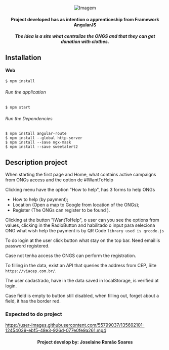 
<p align="center">
  <img  src="https://github.com/joselainejrs/doacao_roupa_PDI/blob/main/web/app/assets/img/logoBar.png" alt="Imagem">
</p>

<h4 align="center">
Project developed has as intention o apprenticeship from Framework AngularJS
</h4>

<h5 align="center">
 The idea is a site what centralize the ONGS and that they can get donation with clothes.
</h5>

## Installation

#### Web
```
$ npm install
```

######  Run the application
```
$ npm start
```
######  Run the Dependencies 
```
$ npm install angular-route
$ npm install --global http-server
$ npm install --save ngx-mask
$ npm install --save sweetalert2
```
## Description project

When starting the first page and Home, what contains active campaigns from ONGs access and the option de #IWantToHelp

Clicking menu have the option "How to help", has 3 forms to help ONGs
    
   - How to help (by payment);
   - Location (Open a map to Google from location of the ONGs);
   - Register (The ONGs can register to be found ).
   

Clicking at the button "IWantToHelp", o user can you see the options from values, clicking in the RadioButton and habilitado o input para seleciona ONG what wish help the payment is by QR Code `library used is qrcode.js`

To do login at the user click button what stay on the top bar. Need email is password registered.

Case not tenha access the ONGS can perform the registration. 

To filling in the data, exist an API that queries the address from CEP, Site `https://viacep.com.br/`.

The user cadastrado, have in the data saved in localStorage, is verified at login.

Case field is empty to button still disabled, when filling out, forget about a field, it has the border red.

### Expected to do project

https://user-images.githubusercontent.com/55799037/135692101-12454039-ebf5-48e3-926d-077e0fe9a261.mp4

<h4 align="center">
Project develop by: Joselaine Romão Soares
</h4>




